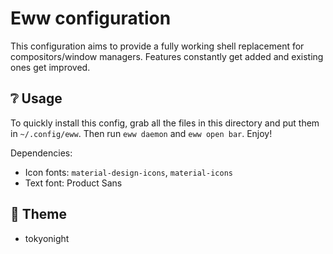# Eww configuration

This configuration aims to provide a fully working shell replacement for
compositors/window managers. Features constantly get added and existing ones
get improved.

## ❔ Usage

To quickly install this config, grab all the files in this directory and put
them in `~/.config/eww`. Then run `eww daemon` and `eww open bar`. Enjoy!

Dependencies:
- Icon fonts: `material-design-icons`, `material-icons`
- Text font: Product Sans

## 🎨 Theme
- tokyonight
